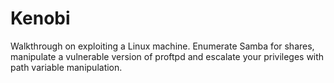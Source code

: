 # Kenobi
Walkthrough on exploiting a Linux machine. Enumerate Samba for shares, manipulate a vulnerable version of proftpd and escalate your privileges with path variable manipulation. 
